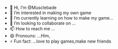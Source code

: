 - 👋 Hi, I’m @Musclebade
- 👀 I’m interested in making my own game
- 🌱 I’m currently learning on how to make my game...
- 💞️ I’m looking to collaborate on ...
- 📫 How to reach me ...
- 😄 Pronouns: ...Him,
- ⚡ Fun fact: ...love to play games,make new friends 

<!---
Musclebade/Musclebade is a ✨ special ✨ repository because its `README.md` (this file) appears on your GitHub profile.
You can click the Preview link to take a look at your changes.
--->
